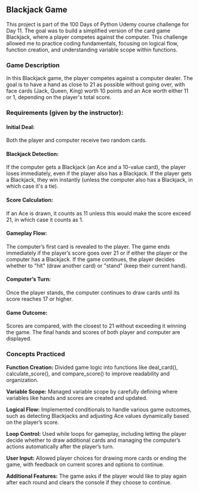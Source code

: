 ## Blackjack Game

This project is part of the 100 Days of Python Udemy course challenge for Day 11. The goal was to build a simplified version of the card game Blackjack, where a player competes against the computer. This challenge allowed me to practice coding fundamentals, focusing on logical flow, function creation, and understanding variable scope within functions.

### Game Description
In this Blackjack game, the player competes against a computer dealer. The goal is to have a hand as close to 21 as possible without going over, with face cards (Jack, Queen, King) worth 10 points and an Ace worth either 11 or 1, depending on the player's total score.

### Requirements (given by the instructor):

#### Initial Deal: 
Both the player and computer receive two random cards.

#### Blackjack Detection:
If the computer gets a Blackjack (an Ace and a 10-value card), the player loses immediately, even if the player also has a Blackjack.
If the player gets a Blackjack, they win instantly (unless the computer also has a Blackjack, in which case it's a tie).
#### Score Calculation:
If an Ace is drawn, it counts as 11 unless this would make the score exceed 21, in which case it counts as 1.
#### Gameplay Flow:
The computer’s first card is revealed to the player.
The game ends immediately if the player’s score goes over 21 or if either the player or the computer has a Blackjack.
If the game continues, the player decides whether to "hit" (draw another card) or "stand" (keep their current hand).
#### Computer’s Turn:
Once the player stands, the computer continues to draw cards until its score reaches 17 or higher.
#### Game Outcome:
Scores are compared, with the closest to 21 without exceeding it winning the game. The final hands and scores of both player and computer are displayed.

### Concepts Practiced

**Function Creation:** Divided game logic into functions like deal_card(), calculate_score(), and compare_score() to improve readability and organization.

**Variable Scope:** Managed variable scope by carefully defining where variables like hands and scores are created and updated.

**Logical Flow:** Implemented conditionals to handle various game outcomes, such as detecting Blackjacks and adjusting Ace values dynamically based on the player’s score.

**Loop Control:** Used while loops for gameplay, including letting the player decide whether to draw additional cards and managing the computer’s actions automatically after the player’s turn.

**User Input:** Allowed player choices for drawing more cards or ending the game, with feedback on current scores and options to continue.

**Additional Features:** The game asks if the player would like to play again after each round and clears the console if they choose to continue.
